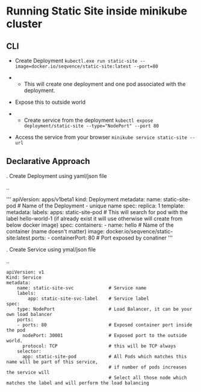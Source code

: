 # Running Static Site inside minikube cluster

## CLI

* Create Deployment `kubectl.exe run static-site --image=docker.io/seqvence/static-site:latest --port=80`

* * This will create one deployment and one pod associated with the deployment.

* Expose this to outside world 
* * Create service from the deployment `kubectl expose deployment/static-site --type="NodePort" --port 80`

* Access the service from your browser `minikube service static-site --url`

## Declarative Approach

. Create Deployment using yaml/json file

.. 

'''
apiVersion: apps/v1beta1
kind: Deployment
metadata: 
  name: static-site-pod         # Name of the Deployment - unique name
spec:
  replica: 1
  template:
    metadata:
      labels:
        apps: static-site-pod   # This will search for pod with the label hello-world-1 (if already exist it will use otherwise will create from below docker image)
    spec:
      containers:
      - name: hello         # Name of the container (name doesn't matter)
        image: docker.io/seqvence/static-site:latest
        ports:
          - containerPort: 80 # Port exposed by conatiner
'''

. Create Service using ymal/json file

..
 
```
apiVersion: v1
Kind: Service
metadata:
    name: static-site-svc             # Service name
    labels:
        app: static-site-svc-label    # Service label
spec:
    type: NodePort                    # Load Balancer, it can be your own load balancer
    ports:
    - ports: 80                       # Exposed container port inside the pod
      nodePort: 30001                 # Exposed port to the outside world.
      protocol: TCP                   # this will be TCP always 
    selector:
      app: static-site-pod            # All Pods which matches this name will be part of this service, 
                                      # if number of pods increases the service will
                                      # Select all those node which matches the label and will perform the load balancing 

```
